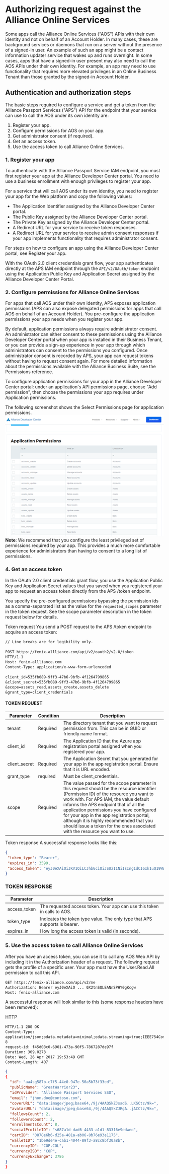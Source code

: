 # Authorizing request against the Alliance Online Services

Some apps call the Alliance Online Services ("AOS") APIs with their own identity and not on behalf of an Account Holder. In many cases, these are background services or daemons that run on a server without the presence of a signed-in user. An example of such an app might be a contact information updater service that wakes up and runs overnight. In some cases, apps that have a signed-in user present may also need to call the AOS APIs under their own identity. For example, an app may need to use functionality that requires more elevated privileges in an Online Business Tenant than those granted by the signed-in Account Holder.

## Authentication and authorization steps
The basic steps required to configure a service and get a token from the Alliance Passport Services ("APS") API for the endpoint that your service can use to call the AOS under its own identity are:

1. Register your app.
1. Configure permissions for AOS on your app.
1. Get administrator consent (if required).
1. Get an access token.
1. Use the access token to call Alliance Online Services.

### 1. Register your app
To authenticate with the Alliance Passport Service IAM endpoint, you must first register your app at the Alliance Developer Center portal. You need to use a business enrollment with enough privileges to register your app.

For a service that will call AOS under its own identity, you need to register your app for the Web platform and copy the following values:

- The Application Identifier assigned by the Alliance Developer Center portal.
- The Public Key assigned by the Alliance Developer Center portal.
- The Private Key assigned by the Alliance Developer Center portal.
- A Redirect URL for your service to receive token responses.
- A Redirect URL for your service to receive admin consent responses if your app implements functionality that requires administrator consent.

For steps on how to configure an app using the Alliance Developer Center portal, see Register your app.

With the OAuth 2.0 client credentials grant flow, your app authenticates directly at the APS IAM endpoint through the `API/v2/OAuth/token` endpoint using the Application Public Key and Application Secret assigned by the Alliance Developer Center Portal.

### 2. Configure permissions for Alliance Online Services
For apps that call AOS under their own identity, APS exposes application permissions (APS can also expose delegated permissions for apps that call AOS on behalf of an Account Holder). You pre-configure the application permissions your app needs when you register your app. 

By default, application permissions always require administrator consent. An administrator can either consent to these permissions using the Alliance Developer Center portal when your app is installed in their Business Tenant, or you can provide a sign-up experience in your app through which administrators can consent to the permissions you configured. Once administrator consent is recorded by APS, your app can request tokens without having to request consent again. For more detailed information about the permissions available with the Alliance Business Suite, see the Permissions reference.

To configure application permissions for your app in the Alliance Developer Center portal: under an application's API permissions page, choose "Add permission", then choose the permissions your app requires under Application permissions.

The following screenshot shows the Select Permissions page for application permissions.
![image.png](/.attachments/image-c521f27a-288a-4920-8edd-767deddbd62f.png)
**Note**: We recommend that you configure the least privileged set of permissions required by your app. This provides a much more comfortable experience for administrators than having to consent to a long list of permissions.

### 4. Get an access token
In the OAuth 2.0 client credentials grant flow, you use the Application Public Key and Application Secret values that you saved when you registered your app to request an access token directly from the APS /token endpoint.

You specify the pre-configured permissions bypassing the permission ids as a comma-separated list as the value for the `requested_scopes` parameter in the token request. See the scope parameter description in the token request below for details.

Token request
You send a POST request to the APS /token endpoint to acquire an access token:


```
// Line breaks are for legibility only.

POST https://fenix-allliance.com/api/v2/oauth2/v2.0/token
HTTP/1.1
Host: fenix-allliance.com
Content-Type: application/x-www-form-urlencoded

client_id=535fb089-9ff3-47b6-9bfb-4f1264799865
&client_secret=535fb089-9ff3-47b6-9bfb-4f1264799865
&scope=assets_read,assets_create,assets_delete
&grant_type=client_credentials
```


#### TOKEN REQUEST


	

| Parameter	 |  Condition	| Description |
|--|--|--|
| tenant |  Required	| The directory tenant that you want to request permission from. This can be in GUID or friendly name format. |
| client_id | Required | The Application ID that the Azure app registration portal assigned when you registered your app. |
|client_secret	 | Required	|The Application Secret that you generated for your app in the app registration portal. Ensure that it is URL encoded. ​|
| grant_type	|  required| Must be client_credentials.|
| scope	|  Required | The value passed for the scope parameter in this request should be the resource identifier (Permission ID) of the resource you want to work with. For APS IAM, the value default informs the APS endpoint that of all the application permissions you have configured for your app in the app registration portal, although it is highly recommended that you should issue a token for the ones associated with the resource you want to use.|


Token response
A successful response looks like this:

```JSON
{
 ​"token_type": "Bearer",
 ​"expires_in": 3599,
 ​"access_token": "eyJ0eXAiOiJKV1QiLCJhbGciOiJSUzI1NiIsIng1dCI6Ik1uQ19WWmNBVGZNNXBP..."
}
```

### TOKEN RESPONSE

| Parameter	 | Description |
|--|--|
| access_token	 | The requested access token. Your app can use this token in calls to AOS.|
| token_type	 | Indicates the token type value. The only type that APS supports is bearer.  |
| expires_in	 | How long the access token is valid (in seconds).​|


### 5. Use the access token to call Alliance Online Services
After you have an access token, you can use it to call any AOS Web API by including it in the Authorization header of a request. The following request gets the profile of a specific user. Your app must have the User.Read.All permission to call this API.


```
GET https://fenix-alliance.com/api/v2/me
Authorization: Bearer eyJ0eXAiO ... 0X2tnSQLEANnSPHY0gKcgw
Host: fenix-alliance.com
```

A successful response will look similar to this (some response headers have been removed):

HTTP

```curl
HTTP/1.1 200 OK
Content-Type: application/json;odata.metadata=minimal;odata.streaming=true;IEEE754Compatible=false;charset=utf-8
request-id: f45d08c0-6901-473a-90f5-7867287de97f
Duration: 309.0273
Date: Wed, 26 Apr 2017 19:53:49 GMT
Content-Length: 407
```

```JSON
{
{
  "id": "aa4sg587b-c7f5-44e0-947e-50a5b73f33ed",
  "publicName": "GreatWarrior23",
  "idProvider": "Alliance Passport Services SSO",
  "email": "jhon.doe@contoso.com",
  "coverURL": "data:image/jpeg;base64,/9j/4AAQSkZJsadS..LKSCtz/9k=",
  "avatarURL": "data:image/jpeg;base64,/9j/4AAQSkZJRgA..jACCtz/9k=",
  "followsCount": 2,
  "followersCount": 2,
  "enrollmentsCount": 8,
  "socialProfileID": "s687a1d-dad6-4433-a1d1-83316e9edwed",
  "cartID": "0878e6b6-d25a-481a-ab06-8b76e93e1175",
  "walletID": "1be9de4e-cab1-4044-89f3-a8cc8bf30a8b",
  "currencyID": "COP.COL",
  "currencyISO": "COP",
  "currencyExchange": 3786
}
}
```



